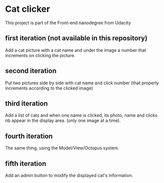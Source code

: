# Cat clicker

This project is part of the Front-end nanodegree from Udacity


## first iteration (not available in this repository)
Add a cat picture with a cat name and under the image a number that increments on clicking the picture.


## second iteration
Put two pictures side by side with cat name and click number (that properly increments according to the clicked image)

## third iteration
Add a list of cats and when one name is clicked, its photo, name and clicks nb appear in the display area. (only one image at a time).

## fourth iteration
The same thing, using the Model/View/Octopus system.

## fifth iteration
Add an admin button to modify the displayed cat's information.
